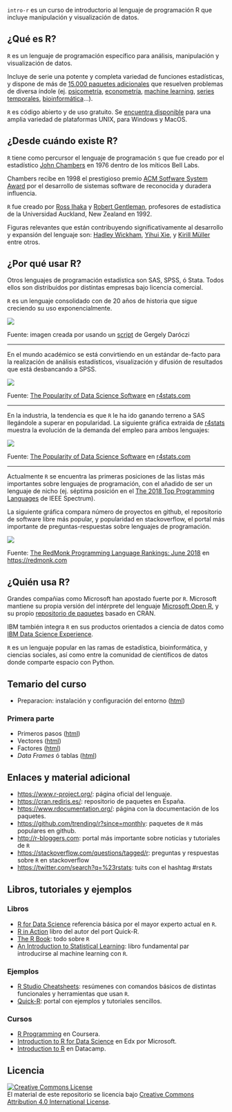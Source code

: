 `intro-r` es un curso de introductorio al lenguaje de programación R que incluye manipulación y visualización de datos.

¿Qué es R?
----------

`R` es un lenguaje de programación específico para análisis, manipulación y visualización de datos.

Incluye de serie una potente y completa variedad de funciones estadísticas, y dispone de más de [15.000 paquetes adicionales](https://www.rdocumentation.org/) que resuelven problemas de diversa índole (ej. [psicometría](https://www.rdocumentation.org/taskviews#Psychometrics), [econometría](https://www.rdocumentation.org/taskviews#Econometrics), [machine learning](https://www.rdocumentation.org/taskviews#MachineLearning), [series temporales](https://www.rdocumentation.org/taskviews#TimeSeries), [bioinformática](https://www.bioconductor.org/)...).

`R` es código abierto y de uso gratuito. Se [encuentra disponible](https://www.r-project.org/) para una amplia variedad de plataformas UNIX, para Windows y MacOS.

¿Desde cuándo existe R?
-----------------------

`R` tiene como percursor el lenguaje de programación `S` que fue creado por el estadístico [John Chambers](https://statistics.stanford.edu/people/john-chambers) en 1976 dentro de los míticos Bell Labs.

Chambers recibe en 1998 el prestigioso premio [ACM Sotfware System Award](https://en.wikipedia.org/wiki/ACM_Software_System_Award) por el desarrollo de sistemas software de reconocida y duradera influencia.

`R` fue creado por [Ross Ihaka](https://www.stat.auckland.ac.nz/~ihaka/) y [Robert Gentleman](https://en.wikipedia.org/wiki/Robert_Gentleman_(statistician)), profesores de estadística de la Universidad Auckland, New Zealand en 1992.

Figuras relevantes que están contribuyendo significativamente al desarrollo y expansión del lenguaje son: [Hadley Wickham](http://hadley.nz/), [Yihui Xie](https://yihui.name/en/), y [Kirill Müller](http://krlmlr.github.io/) entre otros.

¿Por qué usar R?
----------------

Otros lenguajes de programación estadística son SAS, SPSS, ó Stata. Todos ellos son distribuidos por distintas empresas bajo licencia comercial.

`R` es un lenguaje consolidado con de 20 años de historia que sigue creciendo su uso exponencialmente.

![](/Users/phaya/Dropbox/courses/2018-intro-r/img/number-of-submitted-packages-to-CRAN.png)

Fuente: imagen creada por usando un [script](https://gist.github.com/daroczig/3cf06d6db4be2bbe3368#file-get-data-r) de Gergely Daróczi

------------------------------------------------------------------------

En el mundo académico se está convirtiendo en un estándar de-facto para la realización de análisis estadísticos, visualización y difusión de resultados que está desbancando a SPSS.

![](/Users/phaya/Dropbox/courses/2018-intro-r/img/Fig_2d_ScholarlyImpact2016.png)

Fuente: [The Popularity of Data Science Software](http://r4stats.com/articles/popularity/) en [r4stats.com](http://r4stats.com)

------------------------------------------------------------------------

En la industria, la tendencia es que `R` le ha ido ganando terreno a SAS llegándole a superar en popularidad. La siguiente gráfica extraida de [r4stats](http://r4stats.com) muestra la evolución de la demanda del empleo para ambos lenguajes:

![](/Users/phaya/Dropbox/courses/2018-intro-r/img/Fig-1c-R-v-SAS-2017-02-18.png)

Fuente: [The Popularity of Data Science Software](http://r4stats.com/articles/popularity/) en [r4stats.com](http://r4stats.com)

------------------------------------------------------------------------

Actualmente `R` se encuentra las primeras posiciones de las listas más importantes sobre lenguajes de programación, con el añadido de ser un lenguaje de nicho (ej. séptima posición en el [The 2018 Top Programming Languages](https://spectrum.ieee.org/at-work/innovation/the-2018-top-programming-languages) de IEEE Spectrum).

La siguiente gráfica compara número de proyectos en github, el repositorio de software libre más popular, y popularidad en stackoverflow, el portal más importante de preguntas-respuestas sobre lenguajes de programación.

![](/Users/phaya/Dropbox/courses/2018-intro-r/img/lang.rank_.618-1.png)

Fuente: [The RedMonk Programming Language Rankings: June 2018](https://redmonk.com/sogrady/2018/08/10/language-rankings-6-18/) en <https://redmonk.com>

¿Quién usa R?
-------------

Grandes compañias como Microsoft han apostado fuerte por `R`. Microsoft mantiene su propia versión del intérprete del lenguaje [Microsoft Open R](https://mran.microsoft.com/open), y su propio [repositorio de paquetes](https://mran.microsoft.com/) basado en CRAN.

IBM también integra `R` en sus productos orientados a ciencia de datos como [IBM Data Science Experience](IBM%20Data%20Science%20Experience).

`R` es un lenguaje popular en las ramas de estadística, bioinformática, y ciencias sociales, así como entre la comunidad de científicos de datos donde comparte espacio con Python.

Temario del curso
-----------------

-   Preparacion: instalación y configuración del entorno ([html](https://cdn.rawgit.com/phaya/intro-r/devel/00-setup.html))

### Primera parte

-   Primeros pasos ([html](https://cdn.rawgit.com/phaya/intro-r/devel/01-basic-r.html))
-   Vectores ([html](https://cdn.rawgit.com/phaya/intro-r/devel/02-vector.html))
-   Factores ([html](https://cdn.rawgit.com/phaya/intro-r/devel/03-factor.html))
-   *Data Frames* ó tablas ([html](https://cdn.rawgit.com/phaya/intro-r/devel/04-dataframe.html))

Enlaces y material adicional
----------------------------

-   <https://www.r-project.org/>: página oficial del lenguaje.
-   <https://cran.rediris.es/>: repositorio de paquetes en España.
-   <https://www.rdocumentation.org/>: página con la documentación de los paquetes.
-   <https://github.com/trending/r?since=monthly>: paquetes de `R` más populares en github.
-   <http://r-bloggers.com>: portal más importante sobre noticias y tutoriales de `R`
-   <https://stackoverflow.com/questions/tagged/r>: preguntas y respuestas sobre `R` en stackoverflow
-   <https://twitter.com/search?q=%23rstats>: tuits con el hashtag \#rstats

Libros, tutoriales y ejemplos
-----------------------------

### Libros

-   [R for Data Science](http://r4ds.had.co.nz/) referencia básica por el mayor experto actual en `R`.
-   [R in Action](https://www.manning.com/books/r-in-action) libro del autor del port Quick-R.
-   [The R Book](https://www.cs.upc.edu/~robert/teaching/estadistica/TheRBook.pdf): todo sobre `R`
-   [An Introduction to Statistical Learning](http://www-bcf.usc.edu/~gareth/ISL/ISLR%20First%20Printing.pdf): libro fundamental par introducirse al machine learning con `R`.

### Ejemplos

-   [R Studio Cheatsheets](https://www.rstudio.com/resources/cheatsheets/): resúmenes con comandos básicos de distintas funcionales y herramientas que usan `R`.
-   [Quick-R](https://www.statmethods.net/index.html): portal con ejemplos y tutoriales sencillos.

### Cursos

-   [R Programming](https://www.coursera.org/learn/r-programming) en Coursera.
-   [Introduction to R for Data Science](https://www.edx.org/es/course/introduction-r-data-science) en Edx por Microsoft.
-   [Introduction to R](https://www.datacamp.com/courses/free-introduction-to-r) en Datacamp.

Licencia
--------

<a rel="license" href="http://creativecommons.org/licenses/by/4.0/"><img alt="Creative Commons License" style="border-width:0" src="https://i.creativecommons.org/l/by/4.0/88x31.png" /></a><br />El material de este repositorio se licencia bajo <a rel="license" href="http://creativecommons.org/licenses/by/4.0/">Creative Commons Attribution 4.0 International License</a>.
